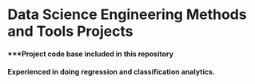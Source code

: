 # Data Science Engineering Methods and Tools Projects

#### ***Project code base included in this repository

#### Experienced in doing regression and classification analytics.
